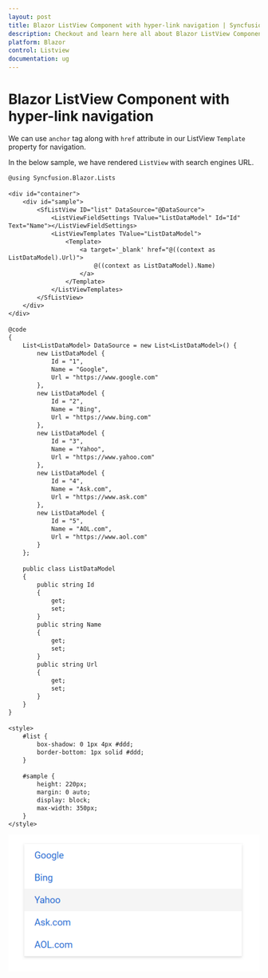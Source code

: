 ```yaml
---
layout: post
title: Blazor ListView Component with hyper-link navigation | Syncfusion
description: Checkout and learn here all about Blazor ListView Component with hyper-link navigation and much more.
platform: Blazor
control: Listview
documentation: ug
---
```


# Blazor ListView Component with hyper-link navigation

We can use `anchor` tag along with `href` attribute in our ListView `Template` property for navigation.

In the below sample, we have rendered `ListView` with search engines URL.

```cshtml
@using Syncfusion.Blazor.Lists

<div id="container">
    <div id="sample">
        <SfListView ID="list" DataSource="@DataSource">
            <ListViewFieldSettings TValue="ListDataModel" Id="Id" Text="Name"></ListViewFieldSettings>
            <ListViewTemplates TValue="ListDataModel">
                <Template>
                    <a target='_blank' href="@((context as ListDataModel).Url)">
                        @((context as ListDataModel).Name)
                    </a>
                </Template>
            </ListViewTemplates>
        </SfListView>
    </div>
</div>

@code
{
    List<ListDataModel> DataSource = new List<ListDataModel>() {
        new ListDataModel {
            Id = "1",
            Name = "Google",
            Url = "https://www.google.com"
        },
        new ListDataModel {
            Id = "2",
            Name = "Bing",
            Url = "https://www.bing.com"
        },
        new ListDataModel {
            Id = "3",
            Name = "Yahoo",
            Url = "https://www.yahoo.com"
        },
        new ListDataModel {
            Id = "4",
            Name = "Ask.com",
            Url = "https://www.ask.com"
        },
        new ListDataModel {
            Id = "5",
            Name = "AOL.com",
            Url = "https://www.aol.com"
        }
    };

    public class ListDataModel
    {
        public string Id
        {
            get;
            set;
        }
        public string Name
        {
            get;
            set;
        }
        public string Url
        {
            get;
            set;
        }
    }
}

<style>
    #list {
        box-shadow: 0 1px 4px #ddd;
        border-bottom: 1px solid #ddd;
    }

    #sample {
        height: 220px;
        margin: 0 auto;
        display: block;
        max-width: 350px;
    }
</style>
```

![ListView - Hyperlink](../images/list/listview-with-hyper-link-navigation.png)

